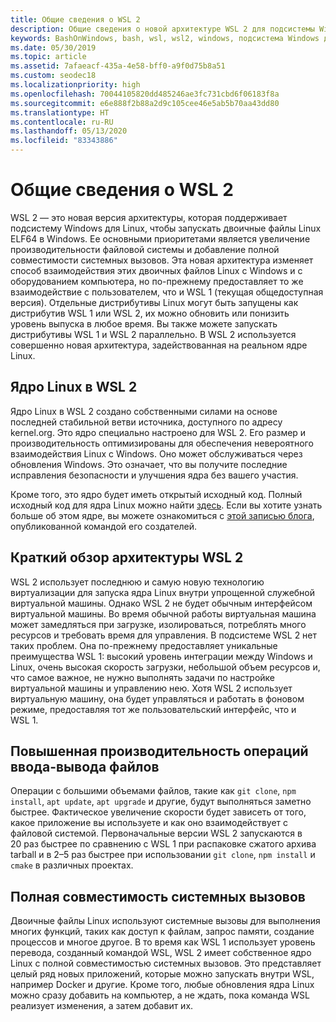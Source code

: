 ```yaml
---
title: Общие сведения о WSL 2
description: Общие сведения о новой архитектуре WSL 2 для подсистемы Windows для Linux
keywords: BashOnWindows, bash, wsl, wsl2, windows, подсистема Windows для Linux, windowssubsystem, ubuntu, debian, suse, windows 10, установка
ms.date: 05/30/2019
ms.topic: article
ms.assetid: 7afaeacf-435a-4e58-bff0-a9f0d75b8a51
ms.custom: seodec18
ms.localizationpriority: high
ms.openlocfilehash: 70044105820dd485246ae3fc731cbd6f06183f8a
ms.sourcegitcommit: e6e888f2b88a2d9c105cee46e5ab5b70aa43dd80
ms.translationtype: HT
ms.contentlocale: ru-RU
ms.lasthandoff: 05/13/2020
ms.locfileid: "83343886"
---
```

# <a name="about-wsl-2"></a>Общие сведения о WSL 2

WSL 2 — это новая версия архитектуры, которая поддерживает подсистему Windows для Linux, чтобы запускать двоичные файлы Linux ELF64 в Windows. Ее основными приоритетами является увеличение производительности файловой системы и добавление полной совместимости системных вызовов. Эта новая архитектура изменяет способ взаимодействия этих двоичных файлов Linux с Windows и с оборудованием компьютера, но по-прежнему предоставляет то же взаимодействие с пользователем, что и WSL 1 (текущая общедоступная версия). Отдельные дистрибутивы Linux могут быть запущены как дистрибутив WSL 1 или WSL 2, их можно обновить или понизить уровень выпуска в любое время. Вы также можете запускать дистрибутивы WSL 1 и WSL 2 параллельно. В WSL 2 используется совершенно новая архитектура, задействованная на реальном ядре Linux.

## <a name="linux-kernel-in-wsl-2"></a>Ядро Linux в WSL 2

Ядро Linux в WSL 2 создано собственными силами на основе последней стабильной ветви источника, доступного по адресу kernel.org. Это ядро специально настроено для WSL 2. Его размер и производительность оптимизированы для обеспечения невероятного взаимодействия Linux с Windows. Оно может обслуживаться через обновления Windows. Это означает, что вы получите последние исправления безопасности и улучшения ядра без вашего участия.

Кроме того, это ядро будет иметь открытый исходный код. Полный исходный код для ядра Linux можно найти [здесь](https://github.com/microsoft/WSL2-Linux-Kernel). Если вы хотите узнать больше об этом ядре, вы можете ознакомиться с [этой записью блога](https://devblogs.microsoft.com/commandline/shipping-a-linux-kernel-with-windows/), опубликованной командой его создателей.

## <a name="brief-overview-of-the-wsl-2-architecture"></a>Краткий обзор архитектуры WSL 2

WSL 2 использует последнюю и самую новую технологию виртуализации для запуска ядра Linux внутри упрощенной служебной виртуальной машины. Однако WSL 2 не будет обычным интерфейсом виртуальной машины. Во время обычной работы виртуальная машина может замедляться при загрузке, изолироваться, потреблять много ресурсов и требовать время для управления. В подсистеме WSL 2 нет таких проблем. Она по-прежнему предоставляет уникальные преимущества WSL 1: высокий уровень интеграции между Windows и Linux, очень высокая скорость загрузки, небольшой объем ресурсов и, что самое важное, не нужно выполнять задачи по настройке виртуальной машины и управлению нею. Хотя WSL 2 использует виртуальную машину, она будет управляться и работать в фоновом режиме, предоставляя тот же пользовательский интерфейс, что и WSL 1.

## <a name="increased-file-io-performance"></a>Повышенная производительность операций ввода-вывода файлов

Операции с большими объемами файлов, такие как `git clone`, `npm install`, `apt update`, `apt upgrade` и другие, будут выполняться заметно быстрее. Фактическое увеличение скорости будет зависеть от того, какое приложение вы используете и как оно взаимодействует с файловой системой. Первоначальные версии WSL 2 запускаются в 20 раз быстрее по сравнению с WSL 1 при распаковке сжатого архива tarball и в 2–5 раз быстрее при использовании `git clone`, `npm install` и `cmake` в различных проектах.

## <a name="full-system-call-compatibility"></a>Полная совместимость системных вызовов

Двоичные файлы Linux используют системные вызовы для выполнения многих функций, таких как доступ к файлам, запрос памяти, создание процессов и многое другое. В то время как WSL 1 использует уровень перевода, созданный командой WSL, WSL 2 имеет собственное ядро Linux с полной совместимостью системных вызовов. Это представляет целый ряд новых приложений, которые можно запускать внутри WSL, например Docker и другие. Кроме того, любые обновления ядра Linux можно сразу добавить на компьютер, а не ждать, пока команда WSL реализует изменения, а затем добавит их.
